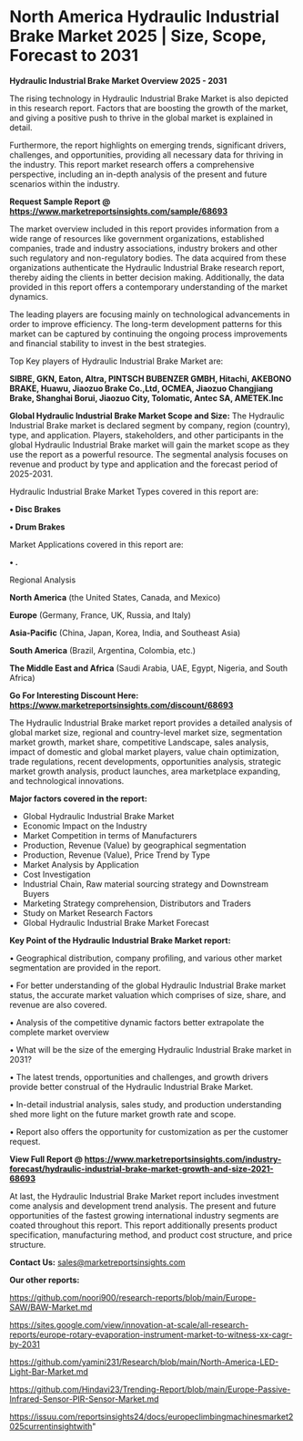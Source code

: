# North America Hydraulic Industrial Brake Market 2025 | Size, Scope, Forecast to 2031

<Strong> Hydraulic Industrial Brake Market Overview 2025 - 2031</strong>

The rising technology in Hydraulic Industrial Brake Market is also depicted in this research report. Factors that are boosting the growth of the market, and giving a positive push to thrive in the global market is explained in detail.

Furthermore, the report highlights on emerging trends, significant drivers, challenges, and opportunities, providing all necessary data for thriving in the industry. This report market research offers a comprehensive perspective, including an in-depth analysis of the present and future scenarios within the industry.

<strong>Request Sample Report @ <a href=https://www.marketreportsinsights.com/sample/68693>https://www.marketreportsinsights.com/sample/68693</a></strong>

The market overview included in this report provides information from a wide range of resources like government organizations, established companies, trade and industry associations, industry brokers and other such regulatory and non-regulatory bodies. The data acquired from these organizations authenticate the Hydraulic Industrial Brake research report, thereby aiding the clients in better decision making. Additionally, the data provided in this report offers a contemporary understanding of the market dynamics.

The leading players are focusing mainly on technological advancements in order to improve efficiency. The long-term development patterns for this market can be captured by continuing the ongoing process improvements and financial stability to invest in the best strategies.

Top Key players of Hydraulic Industrial Brake Market are:

<strong>SIBRE, GKN, Eaton, Altra, PINTSCH BUBENZER GMBH, Hitachi, AKEBONO BRAKE, Huawu, Jiaozuo Brake Co.,Ltd, OCMEA, Jiaozuo Changjiang Brake, Shanghai Borui, Jiaozuo City, Tolomatic, Antec SA, AMETEK.Inc</strong>

<strong><b>Global Hydraulic Industrial Brake Market Scope and Size:</b></strong>
The Hydraulic Industrial Brake market is declared segment by company, region (country), type, and application. Players, stakeholders, and other participants in the global Hydraulic Industrial Brake market will gain the market scope as they use the report as a powerful resource. The segmental analysis focuses on revenue and product by type and application and the forecast period of 2025-2031.

Hydraulic Industrial Brake Market Types covered in this report are:

<strong>• Disc Brakes

• Drum Brakes</strong>

Market Applications covered in this report are:

<strong>• .</strong> 

Regional Analysis

<strong>North America</strong> (the United States, Canada, and Mexico)

<strong>Europe</strong> (Germany, France, UK, Russia, and Italy)

<strong>Asia-Pacific</strong> (China, Japan, Korea, India, and Southeast Asia)

<strong>South America</strong> (Brazil, Argentina, Colombia, etc.)

<strong>The Middle East and Africa</strong> (Saudi Arabia, UAE, Egypt, Nigeria, and South Africa)

<strong>Go For Interesting Discount Here: <a href=https://www.marketreportsinsights.com/discount/68693>https://www.marketreportsinsights.com/discount/68693</a></strong>

The Hydraulic Industrial Brake market report provides a detailed analysis of global market size, regional and country-level market size, segmentation market growth, market share, competitive Landscape, sales analysis, impact of domestic and global market players, value chain optimization, trade regulations, recent developments, opportunities analysis, strategic market growth analysis, product launches, area marketplace expanding, and technological innovations.

<strong><b>Major factors covered in the report:</b></strong>
<ul>
  <li>Global Hydraulic Industrial Brake Market </li>
  <li>Economic Impact on the Industry</li>
  <li>Market Competition in terms of Manufacturers</li>
  <li>Production, Revenue (Value) by geographical segmentation</li>
  <li>Production, Revenue (Value), Price Trend by Type</li>
  <li>Market Analysis by Application</li>
  <li>Cost Investigation</li>
  <li>Industrial Chain, Raw material sourcing strategy and Downstream Buyers</li>
  <li>Marketing Strategy comprehension, Distributors and Traders</li>
  <li>Study on Market Research Factors</li>
  <li>Global Hydraulic Industrial Brake Market Forecast</li>
</ul>

<strong><b>Key Point of the Hydraulic Industrial Brake Market report:</b></strong>

• Geographical distribution, company profiling, and various other market segmentation are provided in the report.

• For better understanding of the global Hydraulic Industrial Brake market status, the accurate market valuation which comprises of size, share, and revenue are also covered.

• Analysis of the competitive dynamic factors better extrapolate the complete market overview

• What will be the size of the emerging Hydraulic Industrial Brake market in 2031?

• The latest trends, opportunities and challenges, and growth drivers provide better construal of the Hydraulic Industrial Brake Market.

• In-detail industrial analysis, sales study, and production understanding shed more light on the future market growth rate and scope.

• Report also offers the opportunity for customization as per the customer request.

<strong><b>View Full Report @ <a href=https://www.marketreportsinsights.com/industry-forecast/hydraulic-industrial-brake-market-growth-and-size-2021-68693>https://www.marketreportsinsights.com/industry-forecast/hydraulic-industrial-brake-market-growth-and-size-2021-68693</a></b></strong>


At last, the Hydraulic Industrial Brake Market report includes investment come analysis and development trend analysis. The present and future opportunities of the fastest growing international industry segments are coated throughout this report. This report additionally presents product specification, manufacturing method, and product cost structure, and price structure.

<strong>Contact Us:</strong>
sales@marketreportsinsights.com

<strong>Our other reports:</strong>

<a href=https://github.com/noori900/research-reports/blob/main/Europe-SAW/BAW-Market.md>https://github.com/noori900/research-reports/blob/main/Europe-SAW/BAW-Market.md</a>

<a href=https://sites.google.com/view/innovation-at-scale/all-research-reports/europe-rotary-evaporation-instrument-market-to-witness-xx-cagr-by-2031>https://sites.google.com/view/innovation-at-scale/all-research-reports/europe-rotary-evaporation-instrument-market-to-witness-xx-cagr-by-2031</a>

<a href=https://github.com/yamini231/Research/blob/main/North-America-LED-Light-Bar-Market.md>https://github.com/yamini231/Research/blob/main/North-America-LED-Light-Bar-Market.md</a>

<a href=https://github.com/Hindavi23/Trending-Report/blob/main/Europe-Passive-Infrared-Sensor-PIR-Sensor-Market.md>https://github.com/Hindavi23/Trending-Report/blob/main/Europe-Passive-Infrared-Sensor-PIR-Sensor-Market.md</a>

<a href=https://issuu.com/reportsinsights24/docs/europeclimbingmachinesmarket2025currentinsightwith>https://issuu.com/reportsinsights24/docs/europeclimbingmachinesmarket2025currentinsightwith</a>"
